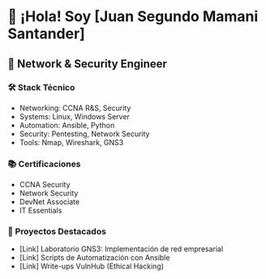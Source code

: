 # 👋 ¡Hola! Soy [Juan Segundo Mamani Santander]
## 🔐 Network & Security Engineer

### 🛠 Stack Técnico
- Networking: CCNA R&S, Security
- Systems: Linux, Windows Server
- Automation: Ansible, Python
- Security: Pentesting, Network Security
- Tools: Nmap, Wireshark, GNS3

### 📚 Certificaciones
- CCNA Security
- Network Security
- DevNet Associate
- IT Essentials

### 🌟 Proyectos Destacados
- [Link] Laboratorio GNS3: Implementación de red empresarial
- [Link] Scripts de Automatización con Ansible
- [Link] Write-ups VulnHub (Ethical Hacking)
